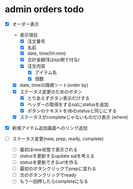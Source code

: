 # admin orders todo

- [x] オーダー表示
  - 表示項目
    - [x] 注文番号
    - [x] 名前
    - [x] date, time(hh:mm)
    - [x] 合計金額($はejs側で付与)
    - [x] 注文内容
      - [x] アイテム名
      - [x] 個数
  - [x] date, timeの降順ソート(order by)
  - [x] ステータス変更のためのボタン
    - [x] とりあえずボタン表示だけする
    - [x] ヘッダーの取得をするsqlにstatusを追加
    - [x] ボタンのテキストをdbのstatusと同じにする
  - [x] ステータスがcompleteじゃないものだけ表示 (where)

- [x] 新規アイテム追加画面へのリンク追加

- [ ] ステータス変更(new, prep, ready, complete)
  - [ ] 最初はnew状態で表示される
  - [ ] statusを更新するupdate sqlを考える
  - [ ] statusを更新できるurlを作る
  - [ ] 最初のボタンクリックでprepに変わる
  - [ ] 次のボタンクリックでready
  - [ ] もう一回押したらcompleteになる
